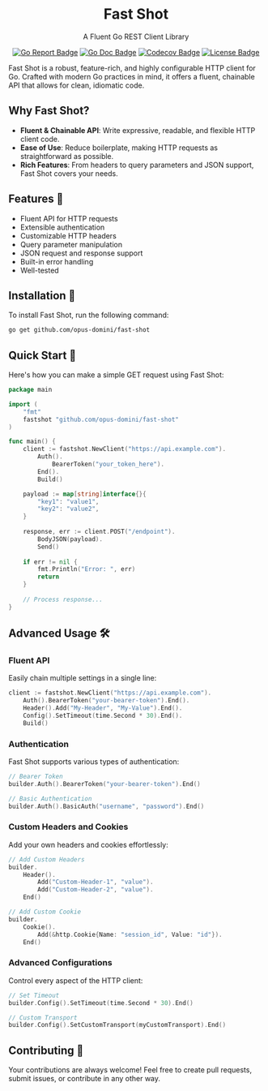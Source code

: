 <div style="text-align: center">
    <h1 style="text-align: center">Fast Shot</h1>
    <p style="text-align: center">A Fluent Go REST Client Library</p>    
</div>
<div style="text-align: center">
    <p style="text-align: center">         
        <a href="https://goreportcard.com/report/opus-domini/fast-shot"><img src="https://goreportcard.com/badge/opus-domini/fast-shot" alt="Go Report Badge"></a>
        <a href="https://godoc.org/github.com/opus-domini/fast-shot"><img src="https://godoc.org/github.com/opus-domini/fast-shot?status.svg" alt="Go Doc Badge"></a>    
        <a href="https://codecov.io/gh/opus-domini/fast-shot"><img src="https://codecov.io/gh/opus-domini/fast-shot/graph/badge.svg?token=C80QDL5W7T" alt="Codecov Badge"/></a>        
        <a href="https://github.com/opus-domini/fast-shot/blob/main/LICENSE"><img src="https://img.shields.io/github/license/opus-domini/fast-shot.svg" alt="License Badge"></a>
    </p>
</div>

Fast Shot is a robust, feature-rich, and highly configurable HTTP client for Go. Crafted with modern Go practices in mind, it offers a fluent, chainable API that allows for clean, idiomatic code.

## Why Fast Shot?

* **Fluent & Chainable API**: Write expressive, readable, and flexible HTTP client code.
* **Ease of Use**: Reduce boilerplate, making HTTP requests as straightforward as possible.
* **Rich Features**: From headers to query parameters and JSON support, Fast Shot covers your needs.

## Features 🌟

* Fluent API for HTTP requests
* Extensible authentication
* Customizable HTTP headers
* Query parameter manipulation
* JSON request and response support
* Built-in error handling
* Well-tested

## Installation 🔧

To install Fast Shot, run the following command:

```bash 
go get github.com/opus-domini/fast-shot
```

## Quick Start 🚀

Here's how you can make a simple GET request using Fast Shot:

```go
package main

import (
    "fmt"
    fastshot "github.com/opus-domini/fast-shot"
)

func main() {
    client := fastshot.NewClient("https://api.example.com").
        Auth().
            BearerToken("your_token_here").
        End().        
        Build()

    payload := map[string]interface{}{
        "key1": "value1",
        "key2": "value2",
    }
	
    response, err := client.POST("/endpoint").
        BodyJSON(payload).
        Send()
	
    if err != nil {
        fmt.Println("Error: ", err)
        return
    }
	
    // Process response...
}
```

## Advanced Usage 🛠️

### Fluent API

Easily chain multiple settings in a single line:

```go 
client := fastshot.NewClient("https://api.example.com").
    Auth().BearerToken("your-bearer-token").End().
    Header().Add("My-Header", "My-Value").End().
    Config().SetTimeout(time.Second * 30).End().
    Build()
```

### Authentication

Fast Shot supports various types of authentication:

```go
// Bearer Token
builder.Auth().BearerToken("your-bearer-token").End()

// Basic Authentication
builder.Auth().BasicAuth("username", "password").End()
```

### Custom Headers and Cookies

Add your own headers and cookies effortlessly:

```go 
// Add Custom Headers
builder.
    Header().
        Add("Custom-Header-1", "value").
        Add("Custom-Header-2", "value").
    End()

// Add Custom Cookie
builder.
    Cookie().
        Add(&http.Cookie{Name: "session_id", Value: "id"}).
    End()
```

### Advanced Configurations

Control every aspect of the HTTP client:

```go
// Set Timeout
builder.Config().SetTimeout(time.Second * 30).End()

// Custom Transport
builder.Config().SetCustomTransport(myCustomTransport).End()
````

## Contributing 🤝

Your contributions are always welcome! Feel free to create pull requests, submit issues, or contribute in any other way.
